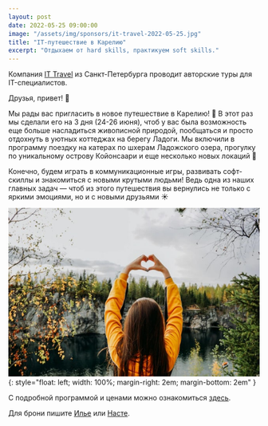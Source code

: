 ```yaml
---
layout: post
date: 2022-05-25 09:00:00
image: "/assets/img/sponsors/it-travel-2022-05-25.jpg"
title: "IT-путешествие в Карелию"
excerpt: "Отдыхаем от hard skills, практикуем soft skills."
---
```


Компания [IT Travel](https://t.me/it_travels_with_love) из Санкт-Петербурга проводит авторские
туры для IT-специалистов.

Друзья, привет! 👋

Мы рады вас пригласить в новое путешествие в Карелию! 🌲
В этот раз мы сделали его на 3 дня (24-26 июня), чтоб у вас была возможность еще больше насладиться живописной природой, пообщаться и просто отдохнуть в уютных коттеджах на берегу Ладоги.
Мы включили в программу поездку на катерах по шхерам Ладожского озера, прогулку по уникальному острову Койонсаари и еще несколько новых локаций 🎯

Конечно, будем играть в коммуникационные игры, развивать софт-скиллы и знакомиться с новыми крутыми людьми!
Ведь одна из наших главных задач — чтоб из этого путешествия вы вернулись не только с яркими эмоциями, но и с новыми друзьями ☀️

![Summer Merge](/assets/img/sponsors/it-travel-2022-05-25.jpg){: style="float: left; width: 100%; margin-right: 2em; margin-bottom: 2em" }

С подробной программой и ценами можно ознакомиться [здесь](https://telegra.ph/Programma-Kareliya-24-26-iyunya-05-24).

Для брони пишите [Илье](https://t.me/ilya_busnyuk) или [Насте](https://t.me/VerbitskayaAnastasiya).